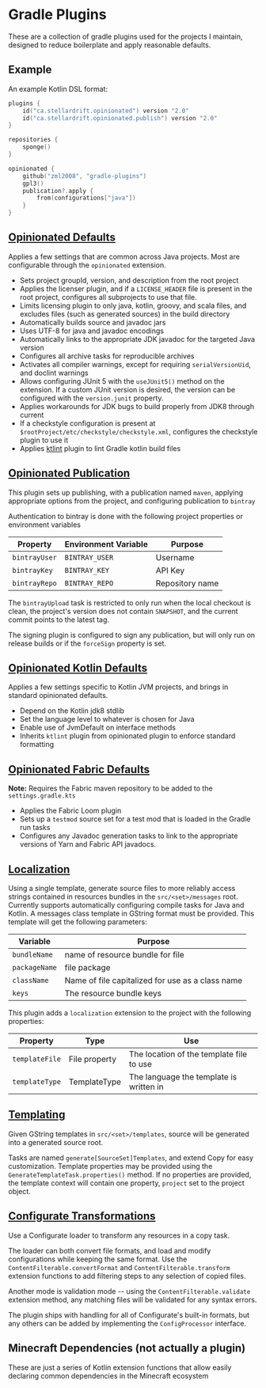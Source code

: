 # Gradle Plugins

These are a collection of gradle plugins used for the projects I maintain, designed to reduce boilerplate and apply reasonable defaults.

## Example

An example Kotlin DSL format:

```kotlin
plugins {
    id("ca.stellardrift.opinionated") version "2.0"
    id("ca.stellardrift.opinionated.publish") version "2.0"
}

repositories {
    sponge()
}

opinionated {
    github("zml2008", "gradle-plugins")
    gpl3()
    publication?.apply {
        from(configurations["java"])
    }
}
```

## [Opinionated Defaults](https://plugins.gradle.org/plugin/ca.stellardrift.opinionated)

Applies a few settings that are common across Java projects. Most are configurable through the `opinionated` extension.

- Sets project groupId, version, and description from the root project
- Applies the licenser plugin, and if a `LICENSE_HEADER` file is present in the root project, configures all subprojects to use that file.
- Limits licensing plugin to only java, kotlin, groovy, and scala files, and excludes files (such as generated sources) in the build directory
- Automatically builds source and javadoc jars
- Uses UTF-8 for java and javadoc encodings
- Automatically links to the appropriate JDK javadoc for the targeted Java version
- Configures all archive tasks for reproducible archives
- Activates all compiler warnings, except for requiring `serialVersionUid`, and doclint warnings
- Allows configuring JUnit 5 with the `useJUnit5()` method on the extension. If a custom JUnit version is desired, the version can be configured with the `version.junit` property.
- Applies workarounds for JDK bugs to build properly from JDK8 through current
- If a checkstyle configuration is present at `$rootProject/etc/checkstyle/checkstyle.xml`, configures the checkstyle plugin to use it
- Applies [ktlint](https://github.com/JLLeitschuh/ktlint-gradle) plugin to lint Gradle kotlin build files

## [Opinionated Publication](https://plugins.gradle.org/plugin/ca.stellardrift.opinionated.publish)
This plugin sets up publishing, with a publication named `maven`, applying appropriate options from the project, and configuring publication to `bintray`

Authentication to bintray is done with the following project properties or environment variables

Property | Environment Variable | Purpose
-------- | -------------------- | --------
`bintrayUser` | `BINTRAY_USER` | Username
`bintrayKey` | `BINTRAY_KEY`  | API Key
`bintrayRepo` | `BINTRAY_REPO` | Repository name

The `bintrayUpload` task is restricted to only run when the local checkout is clean, the project's version does not contain `SNAPSHOT`, and the current commit points to the latest tag.

The signing plugin is configured to sign any publication, but will only run on release builds or if the `forceSign` property is set.



## [Opinionated Kotlin Defaults](https://plugins.gradle.org/plugin/ca.stellardrift.opinionated.kotlin)

Applies a few settings specific to Kotlin JVM projects, and brings in standard opinionated defaults.

- Depend on the Kotlin jdk8 stdlib
- Set the language level to whatever is chosen for Java
- Enable use of JvmDefault on interface methods
- Inherits `ktlint` plugin from opinionated plugin to enforce standard formatting

## [Opinionated Fabric Defaults](https://plugins.gradle.org/plugin/ca.stellardrift.opinionated.fabric)
**Note:** Requires the Fabric maven repository to be added to the `settings.gradle.kts`

- Applies the Fabric Loom plugin
- Sets up a `testmod` source set for a test mod that is loaded in the Gradle run tasks
- Configures any Javadoc generation tasks to link to the appropriate versions of Yarn and Fabric API javadocs.

## [Localization](https://plugins.gradle.org/plugin/ca.stellardrift.localization)

Using a single template, generate source files to more reliably access strings contained in resources bundles in the `src/<set>/messages` root. Currently supports automatically configuring compile tasks for Java and Kotlin. A messages class template in GString format must be provided. This template will get the following parameters:

Variable | Purpose
-------- | -------
`bundleName` | name of resource bundle for file
`packageName` | file package
`className` | Name of file capitalized for use as a class name
`keys` | The resource bundle keys

This plugin adds a `localization` extension to the project with the following properties:

Property | Type | Use
-------- | ----- | ------
`templateFile` | File property | The location of the template file to use
`templateType` | TemplateType | The language the template is written in

## [Templating](https://plugins.gradle.org/plugin/ca.stellardrift.templating) 

Given GString templates in `src/<set>/templates`, source will be generated into a generated source root. 

Tasks are named `generate[SourceSet]Templates`, and extend Copy for easy customization. Template properties may be provided using the `GenerateTemplateTask.properties()` method. If no properties are provided, the template context will contain one property, `project` set to the project object.

## [Configurate Transformations](https://plugins.gradle.org/plugin/ca.stellardrift.configurate-transform)

Use a Configurate loader to transform any resources in a copy task.

The loader can both convert file formats, and load and modify configurations while keeping the same format. Use the `ContentFilterable.convertFormat` and `ContentFilterable.transform` extension functions to add filtering steps to any selection of copied files.

Another mode is validation mode -- using the `ContentFilterable.validate` extension method, any matching files will be validated for any syntax errors. 

The plugin ships with handling for all of Configurate's built-in formats, but any others can be added by implementing the `ConfigProcessor` interface.

## Minecraft Dependencies (not actually a plugin)

These are just a series of Kotlin extension functions that allow easily declaring common dependencies in the Minecraft ecosystem
